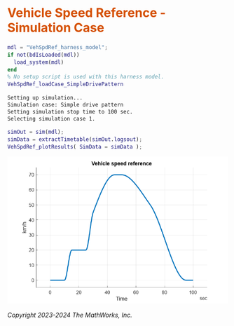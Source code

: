 
# <span style="color:rgb(213,80,0)">Vehicle Speed Reference \- Simulation Case</span>
```matlab
mdl = "VehSpdRef_harness_model";
if not(bdIsLoaded(mdl)) 
  load_system(mdl)
end
% No setup script is used with this harness model.
VehSpdRef_loadCase_SimpleDrivePattern
```

```matlabTextOutput
Setting up simulation...
Simulation case: Simple drive pattern
Setting simulation stop time to 100 sec.
Selecting simulation case 1.
```

```matlab
simOut = sim(mdl);
simData = extractTimetable(simOut.logsout);
VehSpdRef_plotResults( SimData = simData );
```

<center><img src="media/VehSpdRef_Case_SimpleDrivePattern_media/figure_0.png" width="602" alt="figure_0.png"></center>


*Copyright 2023\-2024 The MathWorks, Inc.*

